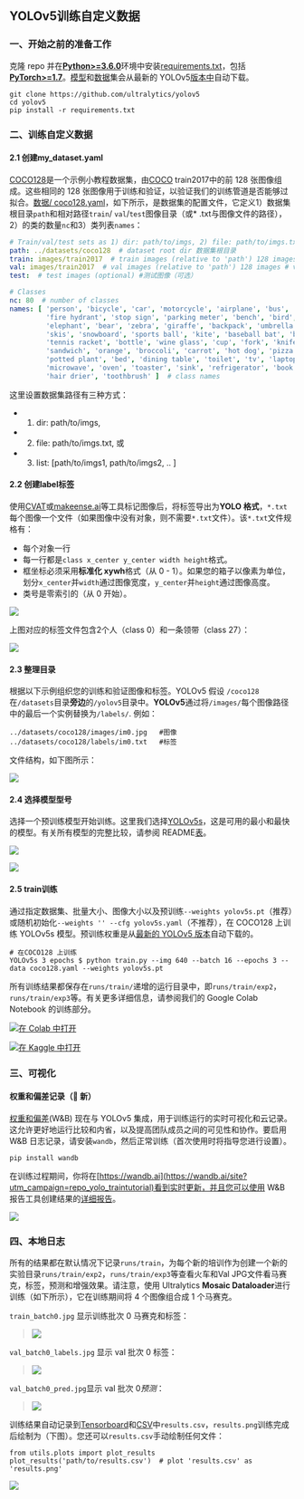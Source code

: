 ## YOLOv5训练自定义数据

### 一、开始之前的准备工作

克隆 repo 并在[**Python>=3.6.0**](https://www.python.org/)环境中安装[requirements.txt](https://github.com/ultralytics/yolov5/blob/master/requirements.txt)，包括[**PyTorch>=1.7**](https://pytorch.org/get-started/locally/)。[模型](https://github.com/ultralytics/yolov5/tree/master/models)和[数据](https://github.com/ultralytics/yolov5/tree/master/data)集会从最新的 YOLOv5[版本中](https://github.com/ultralytics/yolov5/releases)自动下载。

```shell
git clone https://github.com/ultralytics/yolov5
cd yolov5
pip install -r requirements.txt
```



### 二、训练自定义数据

#### 2.1 创建my_dataset.yaml

[COCO128](https://www.kaggle.com/ultralytics/coco128)是一个示例小教程数据集，由[COCO](http://cocodataset.org/#home) train2017中的前 128 张图像组成。这些相同的 128 张图像用于训练和验证，以验证我们的训练管道是否能够过拟合。[数据/ coco128.yaml](https://github.com/ultralytics/yolov5/blob/master/data/coco128.yaml)，如下所示，是数据集的配置文件，它定义1）数据集根目录`path`和相对路径`train`/ `val`/`test`图像目录（或* .txt与图像文件的路径），2）的类的数量`nc`和3）类列表`names`：

```yaml
# Train/val/test sets as 1) dir: path/to/imgs, 2) file: path/to/imgs.txt, or 3) list: [path/to/imgs1, path/to/imgs2, ..]
path: ../datasets/coco128  # dataset root dir 数据集根目录
train: images/train2017  # train images (relative to 'path') 128 images #训练图像（相对于“path”）
val: images/train2017  # val images (relative to 'path') 128 images # val 图像（相对于“path”）
test:  # test images (optional) #测试图像（可选）

# Classes
nc: 80  # number of classes
names: [ 'person', 'bicycle', 'car', 'motorcycle', 'airplane', 'bus', 'train', 'truck', 'boat', 'traffic light',
         'fire hydrant', 'stop sign', 'parking meter', 'bench', 'bird', 'cat', 'dog', 'horse', 'sheep', 'cow',
         'elephant', 'bear', 'zebra', 'giraffe', 'backpack', 'umbrella', 'handbag', 'tie', 'suitcase', 'frisbee',
         'skis', 'snowboard', 'sports ball', 'kite', 'baseball bat', 'baseball glove', 'skateboard', 'surfboard',
         'tennis racket', 'bottle', 'wine glass', 'cup', 'fork', 'knife', 'spoon', 'bowl', 'banana', 'apple',
         'sandwich', 'orange', 'broccoli', 'carrot', 'hot dog', 'pizza', 'donut', 'cake', 'chair', 'couch',
         'potted plant', 'bed', 'dining table', 'toilet', 'tv', 'laptop', 'mouse', 'remote', 'keyboard', 'cell phone',
         'microwave', 'oven', 'toaster', 'sink', 'refrigerator', 'book', 'clock', 'vase', 'scissors', 'teddy bear',
         'hair drier', 'toothbrush' ]  # class names
```

这里设置数据集路径有三种方式：

- 1) dir: path/to/imgs, 
- 2) file: path/to/imgs.txt, 或 
- 3) list: [path/to/imgs1, path/to/imgs2, .. ] 



#### 2.2 创建label标签

使用[CVAT](https://github.com/opencv/cvat)或[makeense.ai](https://www.makesense.ai/)等工具标记图像后，将标签导出为**YOLO 格式**，`*.txt`每个图像一个文件（如果图像中没有对象，则不需要`*.txt`文件）。该`*.txt`文件规格有：

- 每个对象一行
- 每一行都是`class x_center y_center width height`格式。
- 框坐标必须采用**标准化 xywh**格式（从 0 - 1）。如果您的箱子以像素为单位，划分`x_center`并`width`通过图像宽度，`y_center`并`height`通过图像高度。
- 类号是零索引的（从 0 开始）。

![](https://img2020.cnblogs.com/blog/1571518/202109/1571518-20210923105201993-1410184774.png)

上图对应的标签文件包含2个人（class 0）和一条领带（class 27）：

![](https://img2020.cnblogs.com/blog/1571518/202109/1571518-20210923105227621-579287813.png)

#### 2.3 整理目录

根据以下示例组织您的训练和验证图像和标签。YOLOv5 假设 `/coco128`在`/datasets`目录**旁边**的`/yolov5`目录中。**YOLOv5**通过将`/images/`每个图像路径中的最后一个实例替换为`/labels/`. 例如：

```file
../datasets/coco128/images/im0.jpg   #图像
../datasets/coco128/labels/im0.txt   #标签
```
文件结构，如下图所示：

![](https://img2020.cnblogs.com/blog/1571518/202109/1571518-20210923105345948-636890929.png)

#### 2.4 选择模型型号

选择一个预训练模型开始训练。这里我们选择[YOLOv5s](https://github.com/ultralytics/yolov5/blob/master/models/yolov5s.yaml)，这是可用的最小和最快的模型。有关所有模型的完整比较，请参阅 README[表](https://github.com/ultralytics/yolov5#pretrained-checkpoints)。

![](https://img2020.cnblogs.com/blog/1571518/202109/1571518-20210923105602866-1013468094.png)

![](https://img2020.cnblogs.com/blog/1571518/202109/1571518-20210923105615221-285667046.png)



#### 2.5 train训练

通过指定数据集、批量大小、图像大小以及预训练`--weights yolov5s.pt`（推荐）或随机初始化`--weights '' --cfg yolov5s.yaml`（不推荐），在 COCO128 上训练 YOLOv5s 模型。预训练权重是从[最新的 YOLOv5 版本](https://github.com/ultralytics/yolov5/releases)自动下载的。

```shell
# 在COCO128 上训练
YOLOv5s 3 epochs $ python train.py --img 640 --batch 16 --epochs 3 --data coco128.yaml --weights yolov5s.pt
```

所有训练结果都保存在`runs/train/`递增的运行目录中，即`runs/train/exp2`，`runs/train/exp3`等。有关更多详细信息，请参阅我们的 Google Colab Notebook 的训练部分。

[![在 Colab 中打开](https://camo.githubusercontent.com/84f0493939e0c4de4e6dbe113251b4bfb5353e57134ffd9fcab6b8714514d4d1/68747470733a2f2f636f6c61622e72657365617263682e676f6f676c652e636f6d2f6173736574732f636f6c61622d62616467652e737667)](https://colab.research.google.com/github/ultralytics/yolov5/blob/master/tutorial.ipynb)

[![在 Kaggle 中打开](https://camo.githubusercontent.com/a08ca511178e691ace596a95d334f73cf4ce06e83a5c4a5169b8bb68cac27bef/68747470733a2f2f6b6167676c652e636f6d2f7374617469632f696d616765732f6f70656e2d696e2d6b6167676c652e737667)](https://www.kaggle.com/ultralytics/yolov5)



### 三、可视化

#### 权重和偏差记录（🚀 新）

[权重和偏差](https://wandb.ai/site?utm_campaign=repo_yolo_traintutorial)(W&B) 现在与 YOLOv5 集成，用于训练运行的实时可视化和云记录。这允许更好地运行比较和内省，以及提高团队成员之间的可见性和协作。要启用 W&B 日志记录，请安装`wandb`，然后正常训练（首次使用时将指导您进行设置）。

```shell
pip install wandb
```

在训练过程期间，你将在[https://wandb.ai](https://wandb.ai/site?utm_campaign=repo_yolo_traintutorial)看到实时更新，并且您可以使用 W&B 报告工具创建结果的[详细报告](https://wandb.ai/glenn-jocher/yolov5_tutorial/reports/YOLOv5-COCO128-Tutorial-Results--VmlldzozMDI5OTY)。

![](https://img2020.cnblogs.com/blog/1571518/202109/1571518-20210923114832118-72834769.png)



### 四、本地日志

所有的结果都在默认情况下记录`runs/train`，为每个新的培训作为创建一个新的实验目录`runs/train/exp2`，`runs/train/exp3`等查看火车和Val JPG文件看马赛克，标签，预测和增强效果。请注意，使用 Ultralytics **Mosaic Dataloader**进行训练（如下所示），它在训练期间将 4 个图像组合成 1 个马赛克。

`train_batch0.jpg` 显示训练批次 0 马赛克和标签：

>   ![](https://img2020.cnblogs.com/blog/1571518/202109/1571518-20210923115145262-1608192963.png)

`val_batch0_labels.jpg` 显示 val 批次 0 标签：

>  ![](https://img2020.cnblogs.com/blog/1571518/202109/1571518-20210923115245233-2135381433.png)

`val_batch0_pred.jpg`显示 val 批次 0*预测*：

> ![](https://img2020.cnblogs.com/blog/1571518/202109/1571518-20210923115356355-1086532063.png)

训练结果自动记录到[Tensorboard](https://www.tensorflow.org/tensorboard)和[CSV](https://github.com/ultralytics/yolov5/pull/4148)中`results.csv`，`results.png`训练完成后绘制为（下图）。您还可以`results.csv`手动绘制任何文件：

```shell
from utils.plots import plot_results 
plot_results('path/to/results.csv')  # plot 'results.csv' as 'results.png'
```
![](https://img2020.cnblogs.com/blog/1571518/202109/1571518-20210923115501205-136492916.png)

